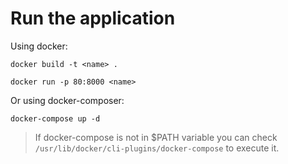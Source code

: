 Run the application
===================

Using docker:

```
docker build -t <name> .
```

```
docker run -p 80:8000 <name>
```

Or using docker-composer:

```
docker-compose up -d
```

> If docker-compose is not in $PATH variable you can check
> `/usr/lib/docker/cli-plugins/docker-compose` to execute it.

